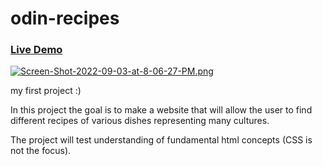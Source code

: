 # odin-recipes

### [Live Demo](https://salvantjeff.github.io/odin-recipes/)
[![Screen-Shot-2022-09-03-at-8-06-27-PM.png](https://i.postimg.cc/1R2nMX9w/Screen-Shot-2022-09-03-at-8-06-27-PM.png)](https://postimg.cc/G9PmmcTm)

my first project :)

In this project the goal is to make a website that will allow the user
to find different recipes of various dishes representing many cultures.

The project will test understanding of fundamental html concepts (CSS is not the focus).
